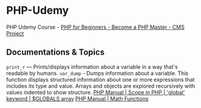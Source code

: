 # PHP-Udemy

PHP Udemy Course - [PHP for Beginners - Become a PHP Master - CMS Project](https://www.udemy.com/course/php-for-complete-beginners-includes-msql-object-oriented/)

## Documentations & Topics

`print_r` — Prints/displays information about a variable in a way that's readable by humans.
`var_dump` - Dumps information about a variable. This function displays structured information about one or more expressions that includes its type and value. Arrays and objects are explored recursively with values indented to show structure.
[PHP Manual | Scope in PHP | 'global' keyword | $GLOBALS array](https://www.php.net/manual/en/language.variables.scope.php)
[PHP Manual | Math Functions](https://www.php.net/manual/en/ref.math.php)

